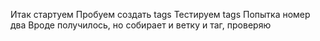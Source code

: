 Итак стартуем
Пробуем создать tags
Тестируем tags
Попытка номер два
Вроде получилось, но собирает и ветку и таг, проверяю
